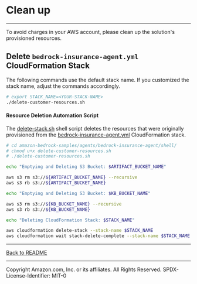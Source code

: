 # Clean up
---

To avoid charges in your AWS account, please clean up the solution's provisioned resources.

## Delete `bedrock-insurance-agent.yml` CloudFormation Stack
The following commands use the default stack name. If you customized the stack name, adjust the commands accordingly.

```sh
# export STACK_NAME=<YOUR-STACK-NAME>
./delete-customer-resources.sh
```

#### Resource Deletion Automation Script
The [delete-stack.sh](../shell/delete-customer-resources.sh) shell script deletes the resources that were originally provisioned from the [bedrock-insurance-agent.yml](../cfn/bedrock-insurance-agent.yml) CloudFormation stack.

```sh
# cd amazon-bedrock-samples/agents/bedrock-insurance-agent/shell/
# chmod u+x delete-customer-resources.sh
# ./delete-customer-resources.sh

echo "Emptying and Deleting S3 Bucket: $ARTIFACT_BUCKET_NAME"

aws s3 rm s3://${ARTIFACT_BUCKET_NAME} --recursive
aws s3 rb s3://${ARTIFACT_BUCKET_NAME}

echo "Emptying and Deleting S3 Bucket: $KB_BUCKET_NAME"

aws s3 rm s3://${KB_BUCKET_NAME} --recursive
aws s3 rb s3://${KB_BUCKET_NAME}

echo "Deleting CloudFormation Stack: $STACK_NAME"

aws cloudformation delete-stack --stack-name $STACK_NAME
aws cloudformation wait stack-delete-complete --stack-name $STACK_NAME
```

---

[Back to README](../README.md)

---

Copyright Amazon.com, Inc. or its affiliates. All Rights Reserved.
SPDX-License-Identifier: MIT-0
